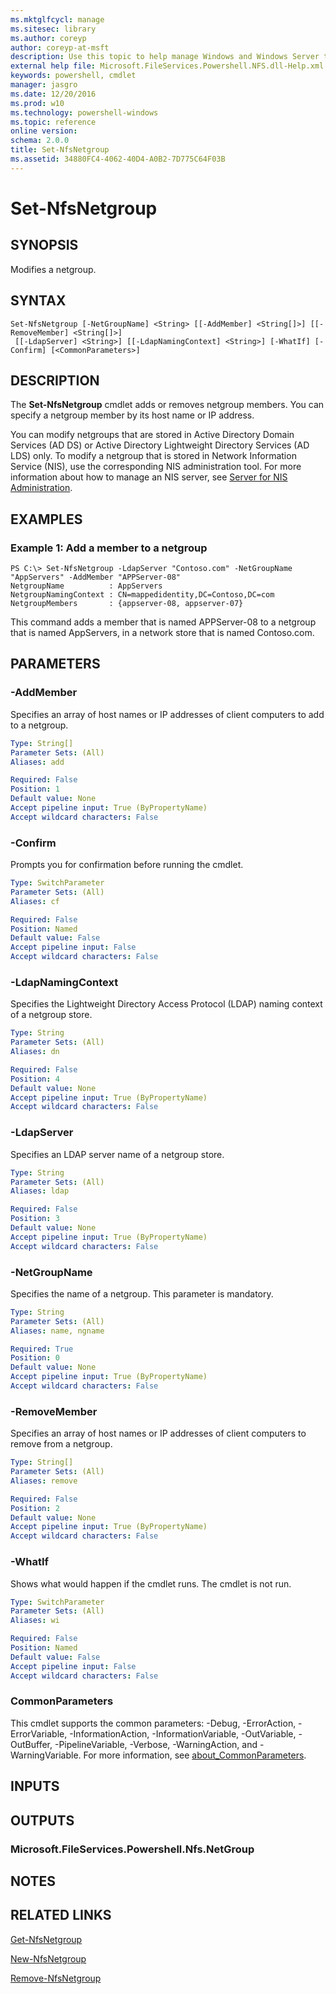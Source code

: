 ```yaml
---
ms.mktglfcycl: manage
ms.sitesec: library
ms.author: coreyp
author: coreyp-at-msft
description: Use this topic to help manage Windows and Windows Server technologies with Windows PowerShell.
external help file: Microsoft.FileServices.Powershell.NFS.dll-Help.xml
keywords: powershell, cmdlet
manager: jasgro
ms.date: 12/20/2016
ms.prod: w10
ms.technology: powershell-windows
ms.topic: reference
online version: 
schema: 2.0.0
title: Set-NfsNetgroup
ms.assetid: 34880FC4-4062-40D4-A0B2-7D775C64F03B
---
```


# Set-NfsNetgroup

## SYNOPSIS
Modifies a netgroup.

## SYNTAX

```
Set-NfsNetgroup [-NetGroupName] <String> [[-AddMember] <String[]>] [[-RemoveMember] <String[]>]
 [[-LdapServer] <String>] [[-LdapNamingContext] <String>] [-WhatIf] [-Confirm] [<CommonParameters>]
```

## DESCRIPTION
The **Set-NfsNetgroup** cmdlet adds or removes netgroup members.
You can specify a netgroup member by its host name or IP address.

You can modify netgroups that are stored in Active Directory Domain Services (AD DS) or Active Directory Lightweight Directory Services (AD LDS) only.
To modify a netgroup that is stored in Network Information Service (NIS), use the corresponding NIS administration tool.
For more information about how to manage an NIS server, see [Server for NIS Administration](http://technet.microsoft.com/en-us/library/cc753089).

## EXAMPLES

### Example 1: Add a member to a netgroup
```
PS C:\> Set-NfsNetgroup -LdapServer "Contoso.com" -NetGroupName "AppServers" -AddMember "APPServer-08"
NetgroupName          : AppServers
NetgroupNamingContext : CN=mappedidentity,DC=Contoso,DC=com
NetgroupMembers       : {appserver-08, appserver-07}
```

This command adds a member that is named APPServer-08 to a netgroup that is named AppServers, in a network store that is named Contoso.com.

## PARAMETERS

### -AddMember
Specifies an array of host names or IP addresses of client computers to add to a netgroup.

```yaml
Type: String[]
Parameter Sets: (All)
Aliases: add

Required: False
Position: 1
Default value: None
Accept pipeline input: True (ByPropertyName)
Accept wildcard characters: False
```

### -Confirm
Prompts you for confirmation before running the cmdlet.

```yaml
Type: SwitchParameter
Parameter Sets: (All)
Aliases: cf

Required: False
Position: Named
Default value: False
Accept pipeline input: False
Accept wildcard characters: False
```

### -LdapNamingContext
Specifies the Lightweight Directory Access Protocol (LDAP) naming context of a netgroup store.

```yaml
Type: String
Parameter Sets: (All)
Aliases: dn

Required: False
Position: 4
Default value: None
Accept pipeline input: True (ByPropertyName)
Accept wildcard characters: False
```

### -LdapServer
Specifies an LDAP server name of a netgroup store.

```yaml
Type: String
Parameter Sets: (All)
Aliases: ldap

Required: False
Position: 3
Default value: None
Accept pipeline input: True (ByPropertyName)
Accept wildcard characters: False
```

### -NetGroupName
Specifies the name of a netgroup.
This parameter is mandatory.

```yaml
Type: String
Parameter Sets: (All)
Aliases: name, ngname

Required: True
Position: 0
Default value: None
Accept pipeline input: True (ByPropertyName)
Accept wildcard characters: False
```

### -RemoveMember
Specifies an array of host names or IP addresses of client computers to remove from a netgroup.

```yaml
Type: String[]
Parameter Sets: (All)
Aliases: remove

Required: False
Position: 2
Default value: None
Accept pipeline input: True (ByPropertyName)
Accept wildcard characters: False
```

### -WhatIf
Shows what would happen if the cmdlet runs.
The cmdlet is not run.

```yaml
Type: SwitchParameter
Parameter Sets: (All)
Aliases: wi

Required: False
Position: Named
Default value: False
Accept pipeline input: False
Accept wildcard characters: False
```

### CommonParameters
This cmdlet supports the common parameters: -Debug, -ErrorAction, -ErrorVariable, -InformationAction, -InformationVariable, -OutVariable, -OutBuffer, -PipelineVariable, -Verbose, -WarningAction, and -WarningVariable. For more information, see [about_CommonParameters](http://go.microsoft.com/fwlink/?LinkID=113216).

## INPUTS

## OUTPUTS

### Microsoft.FileServices.Powershell.Nfs.NetGroup

## NOTES

## RELATED LINKS

[Get-NfsNetgroup](./get-nfsnetgroup.md)

[New-NfsNetgroup](./new-nfsnetgroup.md)

[Remove-NfsNetgroup](./remove-nfsnetgroup.md)


